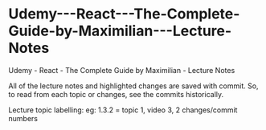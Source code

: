 # Udemy---React---The-Complete-Guide-by-Maximilian---Lecture-Notes

Udemy - React - The Complete Guide by Maximilian - Lecture Notes

All of the lecture notes and highlighted changes are saved with commit.
So, to read from each topic or changes, see the commits historically.


Lecture topic labelling:
eg: 1.3.2 = topic 1, video 3, 2 changes/commit numbers
